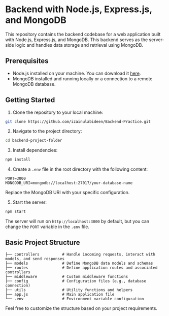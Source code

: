 # Backend with Node.js, Express.js, and MongoDB

This repository contains the backend codebase for a web application built with Node.js, Express.js, and MongoDB. This backend serves as the server-side logic and handles data storage and retrieval using MongoDB.

## Prerequisites
- Node.js installed on your machine. You can download it [here](https://nodejs.org/).
- MongoDB installed and running locally or a connection to a remote MongoDB database.

## Getting Started

1. Clone the repository to your local machine:

```bash
git clone https://github.com/izainulabideen/Backend-Practice.git
```

2. Navigate to the project directory:

```bash
cd backend-project-folder
```

3. Install dependencies:

```bash
npm install
```

4. Create a `.env` file in the root directory with the following content:

```env
PORT=3000
MONGODB_URI=mongodb://localhost:27017/your-database-name
```

Replace the MongoDB URI with your specific configuration.

5. Start the server:

```bash
npm start
```

The server will run on `http://localhost:3000` by default, but you can change the `PORT` variable in the `.env` file.

## Basic Project Structure

```
├── controllers          # Handle incoming requests, interact with models, and send responses
├── models               # Define MongoDB data models and schemas
├── routes               # Define application routes and associated controllers
├── middleware           # Custom middleware functions
├── config               # Configuration files (e.g., database connection)
├── utils                # Utility functions and helpers
├── app.js               # Main application file
└── .env                 # Environment variable configuration
```

Feel free to customize the structure based on your project requirements.